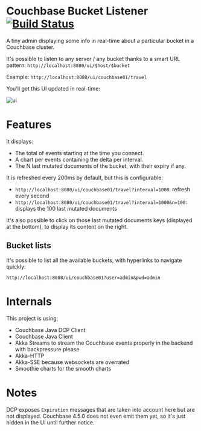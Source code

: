 # Couchbase Bucket Listener [![Build Status](https://travis-ci.org/chtefi/couchbase-bucket-listener.svg?branch=master)](https://travis-ci.org/chtefi/couchbase-bucket-listener)

A tiny admin displaying some info in real-time about a particular bucket in a Couchbase cluster.

It's possible to listen to any server / any bucket thanks to a smart URL pattern:
`http://localhost:8080/ui/$host/$bucket`

Example: `http://localhost:8080/ui/couchbase01/travel`

You'll get this UI updated in real-time:

![ui](ui.gif)

# Features

It displays:
- The total of events starting at the time you connect.
- A chart per events containing the delta per interval.
- The N last mutated documents of the bucket, with their expiry if any.

It is refreshed every 200ms by default, but this is configurable:
- `http://localhost:8080/ui/couchbase01/travel?interval=1000`: refresh every second
- `http://localhost:8080/ui/couchbase01/travel?interval=1000&n=100`: displays the 100 last mutated documents
 
It's also possible to click on those last mutated documents keys (displayed at the bottom), to display its content on the right.

## Bucket lists

It's possible to list all the available buckets, with hyperlinks to navigate quickly:

`http://localhost:8080/ui/couchbase01?user=admin&pwd=admin`

# Internals

This project is using:

- Couchbase Java DCP Client
- Couchbase Java Client
- Akka Streams to stream the Couchbase events properly in the backend with backpressure please 
- Akka-HTTP
- Akka-SSE because websockets are overrated
- Smoothie charts for the smooth charts

# Notes

DCP exposes `Expiration` messages that are taken into account here but are not displayed.
Couchbase 4.5.0 does not even emit them yet, so it's just hidden in the UI until further notice.

